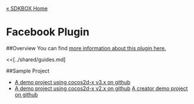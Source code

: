 [&#171; SDKBOX Home](http://sdkbox.com)

<h1>Facebook Plugin</h1>

##Overview
You can find [more information about this plugin here.](http://www.cocos2d-x.org/sdkbox/facebook)


<<[../shared/guides.md]


##Sample Project

* [A demo project using cocos2d-x v3.x on github](https://github.com/sdkbox/sdkbox-sample-facebook)
* [A demo project using cocos2d-x v2.x on github](https://github.com/sdkbox/sdkbox-facebook-sample-v2)
[A creator demo project on github](https://github.com/sdkbox/sdkbox-sample-ccc200/tree/facebook)
